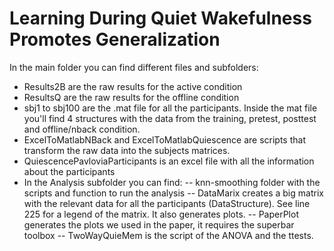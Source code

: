 # Learning During Quiet Wakefulness Promotes Generalization

In the main folder you can find different files and subfolders:
- Results2B are the raw results for the active condition
- ResultsQ are the raw results for the offline condition
- sbj1 to sbj100 are the .mat file for all the participants. Inside the mat file you'll find 4 structures with the data from the training, pretest, posttest and offline/nback condition.
- ExcelToMatlabNBack and ExcelToMatlabQuiescence are scripts that transform the raw data into the subjects matrices.
- QuiescencePavloviaParticipants is an excel file with all the information about the participants
- In the Analysis subfolder you can find:
-- knn-smoothing folder with the scripts and function to run the analysis
-- DataMarix creates a big matrix with the relevant data for all the participants (DataStructure). See line 225 for a legend of the matrix. It also generates plots.
-- PaperPlot generates the plots we used in the paper, it requires the superbar toolbox
-- TwoWayQuieMem is the script of the ANOVA and the ttests.
